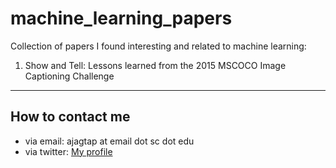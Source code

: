 # machine_learning_papers
Collection of papers I found interesting and related to machine learning:

1. Show and Tell: Lessons learned from the 2015 MSCOCO Image Captioning Challenge

---
## How to contact me
* via email: ajagtap at email dot sc dot edu
* via twitter: [My profile](https://www.twitter.com/apoorv_jagtap)

